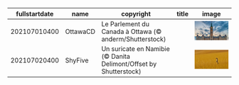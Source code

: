 |fullstartdate|name|copyright|title|image|
|--|--|--|--|--|
202107010400|OttawaCD|Le Parlement du Canada à Ottawa (© anderm/Shutterstock)||![](/fr-CA/2021/07/202107010400OttawaCD.jpg)|
202107020400|ShyFive|Un suricate en Namibie (© Danita Delimont/Offset by Shutterstock)||![](/fr-CA/2021/07/202107020400ShyFive.jpg)|
